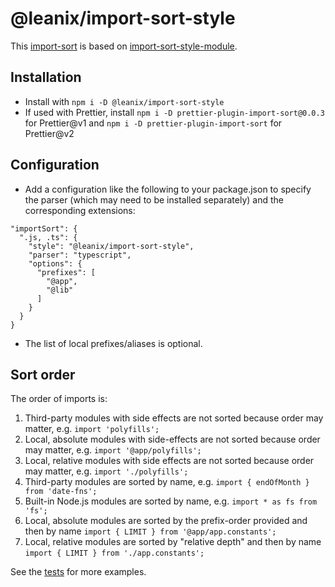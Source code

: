 # @leanix/import-sort-style

This [import-sort](https://github.com/renke/import-sort) is based on [import-sort-style-module](https://github.com/renke/import-sort/tree/master/packages/import-sort-style-module).

## Installation

- Install with `npm i -D @leanix/import-sort-style`
- If used with Prettier, install `npm i -D prettier-plugin-import-sort@0.0.3` for Prettier@v1 and `npm i -D prettier-plugin-import-sort` for Prettier@v2

## Configuration

- Add a configuration like the following to your package.json to specify the parser (which may need to be installed separately) and the corresponding extensions:

```
"importSort": {
  ".js, .ts": {
    "style": "@leanix/import-sort-style",
    "parser": "typescript",
    "options": {
      "prefixes": [
        "@app",
        "@lib"
      ]
    }
  }
}
```
- The list of local prefixes/aliases is optional. 

## Sort order

The order of imports is:

1. Third-party modules with side effects are not sorted because order may matter, e.g. `import 'polyfills';`
2. Local, absolute modules with side-effects are not sorted because order may matter, e.g. `import '@app/polyfills';`
3. Local, relative modules with side effects are not sorted because order may matter, e.g. `import './polyfills';`
4. Third-party modules are sorted by name, e.g. `import { endOfMonth } from 'date-fns';`
5. Built-in Node.js modules are sorted by name, e.g. `import * as fs from 'fs';`
6. Local, absolute modules are sorted by the prefix-order provided and then by name `import { LIMIT } from '@app/app.constants';`
7. Local, relative modules are sorted by "relative depth" and then by name `import { LIMIT } from './app.constants';`

See the [tests](./test/main.spec.ts) for more examples.
